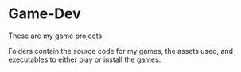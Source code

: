 # Game-Dev

These are my game projects.

Folders contain the source code for my games, the assets used, and executables to either play or install the games.